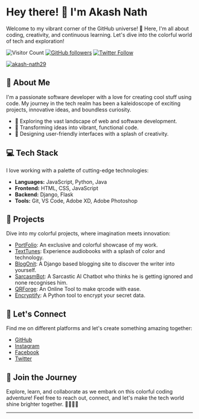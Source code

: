 # Hey there! 👋 I'm Akash Nath

Welcome to my vibrant corner of the GitHub universe! 🚀 Here, I'm all about coding, creativity, and continuous learning. Let's dive into the colorful world of tech and exploration!

![Visitor Count](https://komarev.com/ghpvc/?username=Akash-nath29)
[![GitHub followers](https://img.shields.io/github/followers/Akash-nath29?label=Followers&style=social)](https://github.com/Akash-nath29)
[![Twitter Follow](https://img.shields.io/twitter/follow/anath5440?style=social)](https://twitter.com/anath5440)
<p align="left"><a href="https://github.com/ryo-ma/github-profile-trophy"><img src="https://github-profile-trophy.vercel.app/?username=akash-nath29&theme=onestar&no-bg=true&no-frame=true&margin-h=15&column=3" alt="akash-nath29" /></a></p>

## 📌 About Me

I'm a passionate software developer with a love for creating cool stuff using code. My journey in the tech realm has been a kaleidoscope of exciting projects, innovative ideas, and boundless curiosity.

- 🚀 Exploring the vast landscape of web and software development.
- 🌈 Transforming ideas into vibrant, functional code.
- 🎨 Designing user-friendly interfaces with a splash of creativity.

## 💻 Tech Stack

I love working with a palette of cutting-edge technologies:

- **Languages:** JavaScript, Python, Java
- **Frontend:** HTML, CSS, JavaScript
- **Backend:** Django, Flask
- **Tools:** Git, VS Code, Adobe XD, Adobe Photoshop

## 🌟 Projects

Dive into my colorful projects, where imagination meets innovation:

- [PortFolio](https://tinyurl.com/akash-nath): An exclusive and colorful showcase of my work.
- [TextTunes](https://github.com/Akash-nath29/textTunes): Experience audiobooks with a splash of color and technology.
- [BlogOnit](https://github.com/Akash-nath29/BlogOnit): A Django based blogging site to discover the writer into yourself.
- [SarcasmBot](https://github.com/Akash-nath29/SarcasmBot): A Sarcastic AI Chatbot who thinks he is getting ignored and none recognises him.
- [QRForge](https://github.com/Akash-nath29/qrForge): An Online Tool to make qrcode with ease.
- [Encryptify](https://github.com/Akash-nath29/encryptify): A Python tool to encrypt your secret data.

## 🌈 Let's Connect

Find me on different platforms and let's create something amazing together:

- [GitHub](https://github.com/Akash-nath29)
- [Instagram](https://www.instagram.com/invites/contact/?i=121yixtsyifc8&utm_content=hblizqj)
- [Facebook](https://www.facebook.com/profile.php?id=100086780768687)
- [Twitter](https://twitter.com/anath5440?t=qgwzUie9kfQVU0T9VSQn1Q&s=09)

## 🚀 Join the Journey

Explore, learn, and collaborate as we embark on this colorful coding adventure! Feel free to reach out, connect, and let's make the tech world shine brighter together. 🌟🎨👨‍💻

---
